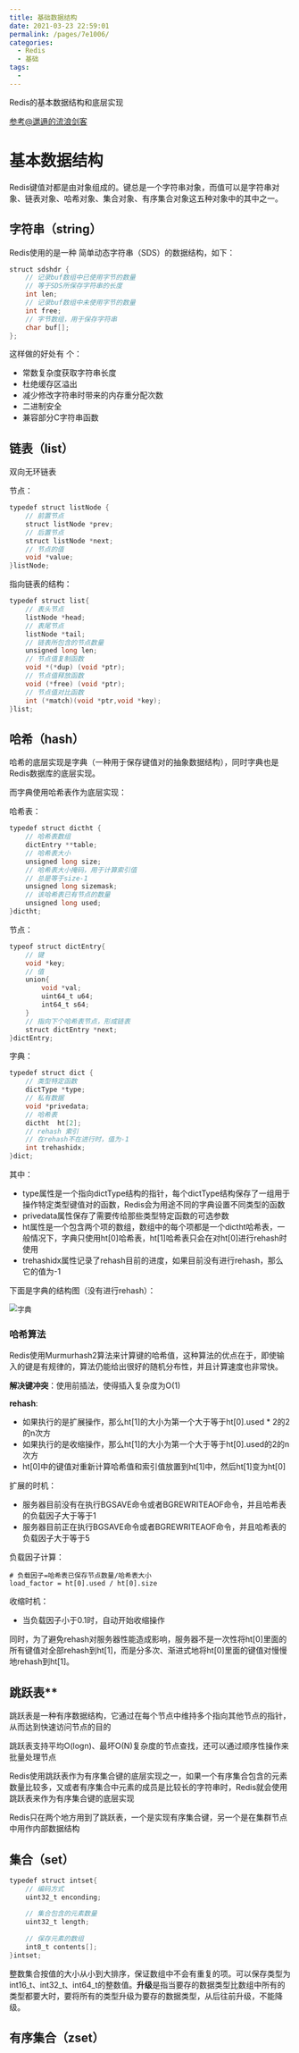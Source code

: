 ```yaml
---
title: 基础数据结构
date: 2021-03-23 22:59:01
permalink: /pages/7e1006/
categories:
  - Redis
  - 基础
tags:
  - 
---
```

Redis的基本数据结构和底层实现

<!-- more -->

[参考@邋遢的流浪剑客](https://blog.csdn.net/qq_40378034/article/details/89295462)

# 基本数据结构

Redis键值对都是由对象组成的。键总是一个字符串对象，而值可以是字符串对象、链表对象、哈希对象、集合对象、有序集合对象这五种对象中的其中之一。

## 字符串（string）

Redis使用的是一种 简单动态字符串（SDS）的数据结构，如下：

```java
struct sdshdr {        
	// 记录buf数组中已使用字节的数量
    // 等于SDS所保存字符串的长度
    int len;
    // 记录buf数组中未使用字节的数量
    int free;
    // 字节数组，用于保存字符串
    char buf[];
}; 
```

这样做的好处有 个：

- 常数复杂度获取字符串长度
- 杜绝缓存区溢出
- 减少修改字符串时带来的内存重分配次数
- 二进制安全
- 兼容部分C字符串函数

## 链表（list）

双向无环链表

节点：

```java
typedef struct listNode {
	// 前置节点
	struct listNode *prev;
	// 后置节点
	struct listNode *next;
	// 节点的值
	void *value;
}listNode;
```

指向链表的结构：

```java
typedef struct list{
	// 表头节点
	listNode *head;
    // 表尾节点
    listNode *tail;
    // 链表所包含的节点数量
    unsigned long len;
    // 节点值复制函数
    void *(*dup) (void *ptr);
    // 节点值释放函数
    void (*free) (void *ptr);
    // 节点值对比函数
    int (*match)(void *ptr,void *key);
}list;
```



## 哈希（hash）

哈希的底层实现是字典（一种用于保存键值对的抽象数据结构），同时字典也是Redis数据库的底层实现。

而字典使用哈希表作为底层实现：

哈希表：

```java
typedef struct dictht {
	// 哈希表数组
	dictEntry **table;
	// 哈希表大小
	unsigned long size;
	// 哈希表大小掩码，用于计算索引值
    // 总是等于size-1
	unsigned long sizemask;
    // 该哈希表已有节点的数量
	unsigned long used;
}dictht;
```


节点：

```java
typeof struct dictEntry{
	// 键
	void *key;
	// 值
	union{
		void *val;
		uint64_t u64;
		int64_t s64;
	}
    // 指向下个哈希表节点，形成链表
	struct dictEntry *next;
}dictEntry;
```



字典：

```java
typedef struct dict {
    // 类型特定函数
    dictType *type;
    // 私有数据
    void *privedata;
    // 哈希表
    dictht  ht[2];
    // rehash 索引
    // 在rehash不在进行时，值为-1
    int trehashidx;
}dict;
```

其中：

- type属性是一个指向dictType结构的指针，每个dictType结构保存了一组用于操作特定类型键值对的函数，Redis会为用途不同的字典设置不同类型的函数
- privedata属性保存了需要传给那些类型特定函数的可选参数
- ht属性是一个包含两个项的数组，数组中的每个项都是一个dictht哈希表，一般情况下，字典只使用ht[0]哈希表，ht[1]哈希表只会在对ht[0]进行rehash时使用
- trehashidx属性记录了rehash目前的进度，如果目前没有进行rehash，那么它的值为-1



下面是字典的结构图（没有进行rehash）：

<img src="https://img-blog.csdnimg.cn/20190414132107747.png?x-oss-process=image/watermark,type_ZmFuZ3poZW5naGVpdGk,shadow_10,text_aHR0cHM6Ly9ibG9nLmNzZG4ubmV0L3FxXzQwMzc4MDM0,size_16,color_FFFFFF,t_70" alt="字典" style="zoom:90%;" />

### 哈希算法

Redis使用Murmurhash2算法来计算键的哈希值，这种算法的优点在于，即使输入的键是有规律的，算法仍能给出很好的随机分布性，并且计算速度也非常快。



**解决键冲突**：使用前插法，使得插入复杂度为O(1)



**rehash**:

- 如果执行的是扩展操作，那么ht[1]的大小为第一个大于等于ht[0].used * 2的2的n次方
- 如果执行的是收缩操作，那么ht[1]的大小为第一个大于等于ht[0].used的2的n次方
- ht[0]中的键值对重新计算哈希值和索引值放置到ht[1]中，然后ht[1]变为ht[0]

扩展的时机：

- 服务器目前没有在执行BGSAVE命令或者BGREWRITEAOF命令，并且哈希表的负载因子大于等于1
- 服务器目前正在执行BGSAVE命令或者BGREWRITEAOF命令，并且哈希表的负载因子大于等于5

负载因子计算：

```
# 负载因子=哈希表已保存节点数量/哈希表大小
load_factor = ht[0].used / ht[0].size
```

收缩时机：

- 当负载因子小于0.1时，自动开始收缩操作

同时，为了避免rehash对服务器性能造成影响，服务器不是一次性将ht[0]里面的所有键值对全部rehash到ht[1]，而是分多次、渐进式地将ht[0]里面的键值对慢慢地rehash到ht[1]。

## 跳跃表**

跳跃表是一种有序数据结构，它通过在每个节点中维持多个指向其他节点的指针，从而达到快速访问节点的目的

跳跃表支持平均O(logn)、最坏O(N)复杂度的节点查找，还可以通过顺序性操作来批量处理节点

Redis使用跳跃表作为有序集合键的底层实现之一，如果一个有序集合包含的元素数量比较多，又或者有序集合中元素的成员是比较长的字符串时，Redis就会使用跳跃表来作为有序集合键的底层实现

Redis只在两个地方用到了跳跃表，一个是实现有序集合键，另一个是在集群节点中用作内部数据结构

## 集合（set）

```java
typedef struct intset{
	// 编码方式
    uint32_t enconding;
    
	// 集合包含的元素数量
	uint32_t length;
    
	// 保存元素的数组    
	int8_t contents[];
}intset;
```

整数集合按值的大小从小到大排序，保证数组中不会有重复的项。可以保存类型为int16_t、int32_t、int64_t的整数值。**升级**是指当要存的数据类型比数组中所有的类型都要大时，要将所有的类型升级为要存的数据类型，从后往前升级，不能降级。

## 有序集合（zset）

